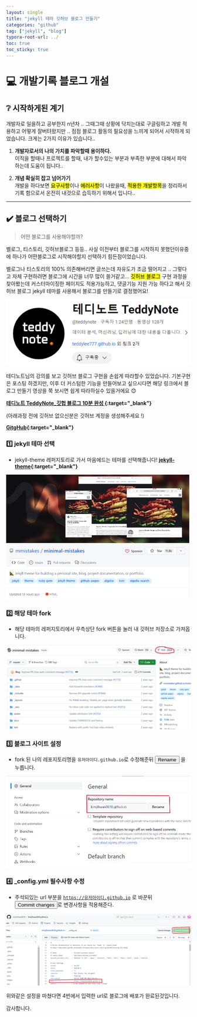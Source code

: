 ```yaml
---
layout: single
title: "jekyll 테마 깃허브 블로그 만들기"
categories: "github"
tag: ["jekyll", "blog"]
typora-root-url: ../
toc: true
toc_sticky: true
---
```


# 💻 개발기록 블로그 개설



## ❔ 시작하게된 계기

개발자로 일을하고 공부한지 n년차 .. 그때그때 상황에 닥치는대로 구글링하고 개발 적용하고 어떻게 잘버텨왔지만 .. 점점 블로그 활동의 필요성을 느끼게 되어서 시작하게 되었습니다. 크게는 2가지 이유가 있습니다..

1. **개발자로서의 나의 가치를 파악할때 용이하다.**
   <br />​이직을 할때나 프로젝트를 할때, 내가 할수있는 부분과 부족한 부분에 대해서 파악하는데 도움이 됩니다..

2. **개념 확실히 잡고 넘어가기**
   <br />개발을 하다보면 <mark>요구사항</mark>이나 <mark>에러사항</mark>이 나왔을때, <mark>적용한 개발항목</mark>을 정리하서 기록 함으로서 온전히 내것으로 습득하기 위해서 입니다..

---

## ✔️ 블로그 선택하기

> 어떤 블로그를 사용해야할까?

벨로그, 티스토리, 깃허브블로그 등등.. 사실 이전부터 블로그를 시작하지 못했던이유중에 하나가 어떤블로그로 시작해야할지 선택하기 힘든점이었습니다.

벨로그나 티스토리의 100% 의존해버리면 글쓰는데 자유도가 조금 떨어지고 .. 그렇다고 자체 구현하려면 블로그에 시간을 너무 많이 쓸거같고... <mark>깃허브 블로그</mark> 구현 과정을 찾아봤는데 커스터마이징한 페이지도 적용가능하고, 댓글기능 지원 가능 하다고 해서 깃허브 블로그 jekyll 테마를 사용해서 블로그를 만들기로 결정했어요!

![image-20240123012031050](/assets/images/image-20240123012031050.png)

테디노트님의 강의를 보고 깃허브 블로그 구현을 손쉽게 따라할수 있었습니다. 기본구현은 포스팅 하겠지만, 이후 더 커스텀한 기능을 만들어보고 싶으시다면 해당 링크에서 블로그 만들기 영상을 쭉 보시면 쉽게 따라하실수 있을거에요 😊

**[테디노트 TeddyNote_깃헙 블로그 10분 완성 ](https://www.youtube.com/watch?v=ACzFIAOsfpM){:target="_blank"}**



(아래과정 전에 깃허브 없으신분은 깃허브 계정을 생성해주세요 !)

**[GitgHub](https://github.com){:target="_blank"}**

### 1️⃣  jekyll 테마 선택

- jekyll-theme 레퍼지토리로 가서 마음에드는 테마를 선택해줍니다!  **[jekyll-theme](https://github.com/topics/jekyll-theme){:target="_blank"}**

<img src="/assets/images/image-20240123013842485.png" alt="image-20240123013842485" style="zoom:70%;" />

### 2️⃣ 해당 테마 fork

- 해당 테마의 레퍼지토리에서 우측상단 fork 버튼을 눌러 내 깃허브 저장소로 가져옵니다.

<img src="/assets/images/image-20240123014208751.png" alt="image-20240123014208751" style="zoom:50%;" />



### 3️⃣ 블로그 사이트 설정

- fork 된 나의 레포지토리명을 <code>유저아이디.github.io</code>로 수정해준뒤 <button>Rename</button> 을 누릅니다.

<img src="/assets/images/image-20240123015017156.png" alt="image-20240123015017156" style="zoom:70%;" />



###  4️⃣ _config.yml 필수사항 수정

- 주석되있는 url 부분을 <code>https://유저아이디.github.io</code> 로 바꾼뒤  <button>Commit changes</button>로  변경사항을 적용해준다.

<img src="/assets/images/image-20240123015721095.png" alt="image-20240123015721095" style="zoom:80%;" />



위와같은 설정을 마쳤다면 4번에서 입력한 url로 블로그에 배포가 완료된것입니다.

감사합니다.
